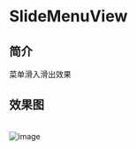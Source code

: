 # SlideMenuView
## 简介</br>
菜单滑入滑出效果</br>
## 效果图
</br>![image](https://github.com/VolodymyrCj/SlideMenuView/blob/master/attachment/SlideMenuView.gif)
